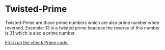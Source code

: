 # Twisted-Prime
Twisted-Prime are those prime numbers which are also prime number when reversed.
Example: 13 is a twisted prime beacuse the reverse of this number is 31 which is also a prime number.


[First run the check Prime code.]()
